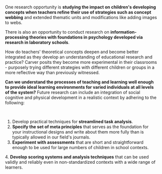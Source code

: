 One research opportunity is **studying the impact on children's developing concepts when teachers refine their use of strategies such as concept webbing** and extended thematic units and modifications like adding images to webs.

There is also an opportunity to conduct research on **information-processing theories with foundations in psychology developed via research in laboratory schools**.

How do teachers' theoretical concepts deepen and become better integrated as they develop an understanding of educational research and practice? Carver posits they become more experimental in their classrooms - purposely trying different strategies with different children or groups in a more reflective way than previously witnessed.

**Can we understand the processes of teaching and learning well enough to provide ideal learning environments for varied individuals at all levels of the system?** Future research can include an integration of social cognitive and physical development in a realistic context by adhering to the following:</p>  <p> </p>  <ol>  <li>  Develop practical techniques for **streamlined task analysis**. </li>  <li>  **Specify the set of meta principles** that serves as the foundation for your instructional designs and write about them more fully than is typically allowed in our field's journals.  </li>  <li>  **Experiment with assessments** that are short and straightforward enough to be used for large numbers of children in school contexts.  </li>  </ol>  <p>4. **Develop scoring systems and analysis techniques** that can be used validly and reliably even in non-standardized contexts with a wide range of learners.